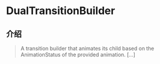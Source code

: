 # DualTransitionBuilder

## 介绍

> A transition builder that animates its child based on the AnimationStatus of the provided animation. [...]
